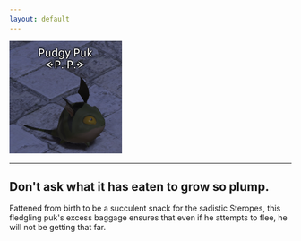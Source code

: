 ```yaml
---
layout: default
---
```


<img src="images/puk.png" alt="Pudgy puk.">

<hr>

## Don't ask what it has eaten to grow so plump. 

Fattened from birth to be a succulent snack for the sadistic Steropes, this fledgling puk's excess baggage ensures that even if he attempts to flee, he will not be getting that far. 
